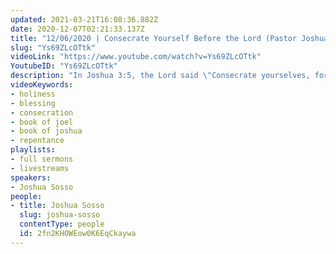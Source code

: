 ```yaml
---
updated: 2021-03-21T16:08:36.882Z
date: 2020-12-07T02:21:33.137Z
title: "12/06/2020 | Consecrate Yourself Before the Lord (Pastor Joshua Sosso)"
slug: "Ys69ZLcOTtk"
videoLink: "https://www.youtube.com/watch?v=Ys69ZLcOTtk"
YoutubeID: "Ys69ZLcOTtk"
description: "In Joshua 3:5, the Lord said \"Consecrate yourselves, for tomorrow the Lord will do amazing things among you.\" Consecration is a precursor to the blessing the Lord will pour out on the Body of Christ. Pastor Josh shares a continuation of the morning message and encourages the Church to repent for the areas that were discussed (abortion, human trafficking, pornography, spousal and child abuse, adultery, not honor their word, and spiritual leaders not practicing their own preaching). After repenting for these things corporately, we learned about breakthroughs in our nation that were shared during this message. God will not allow His people to be a scorn to the nations. Continue covering our nation in prayer and seeking instructions from the Lord! This sermon was delivered by Pastor Joshua Sosso at Freedom Fellowship Church International on December 06, 2020."
videoKeywords:
- holiness
- blessing
- consecration
- book of joel
- book of joshua
- repentance
playlists:
- full sermons
- livestreams
speakers:
- Joshua Sosso
people:
- title: Joshua Sosso
  slug: joshua-sosso
  contentType: people
  id: 2fn2KHOWEow0K6EqCkaywa
---
```

